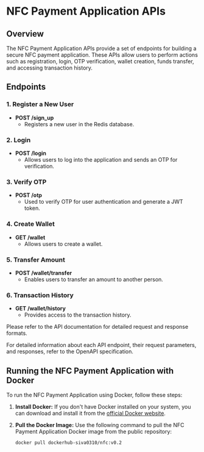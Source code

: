 # NFC Payment Application APIs

## Overview

The NFC Payment Application APIs provide a set of endpoints for building a secure NFC payment application. These APIs allow users to perform actions such as registration, login, OTP verification, wallet creation, funds transfer, and accessing transaction history.

## Endpoints

### 1. Register a New User

- **POST /sign_up**
  - Registers a new user in the Redis database.

### 2. Login

- **POST /login**
  - Allows users to log into the application and sends an OTP for verification.

### 3. Verify OTP

- **POST /otp**
  - Used to verify OTP for user authentication and generate a JWT token.

### 4. Create Wallet

- **GET /wallet**
  - Allows users to create a wallet.

### 5. Transfer Amount

- **POST /wallet/transfer**
  - Enables users to transfer an amount to another person.

### 6. Transaction History

- **GET /wallet/history**
  - Provides access to the transaction history.

Please refer to the API documentation for detailed request and response formats.

For detailed information about each API endpoint, their request parameters, and responses, refer to the OpenAPI specification.
## Running the NFC Payment Application with Docker

To run the NFC Payment Application using Docker, follow these steps:

1. **Install Docker:** If you don't have Docker installed on your system, you can download and install it from the [official Docker website](https://www.docker.com/get-started).

2. **Pull the Docker Image:** Use the following command to pull the NFC Payment Application Docker image from the public repository:

   ```bash
   docker pull dockerhub-siva0310/nfc:v0.2
